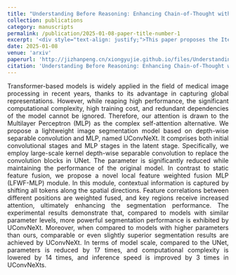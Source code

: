 ```yaml
---
title: "Understanding Before Reasoning: Enhancing Chain-of-Thought with Iterative Summarization Pre-Prompting"
collection: publications
category: manuscripts
permalink: /publication/2025-01-08-paper-title-number-1
excerpt: '<div style="text-align: justify;">This paper proposes the Iterative Summarization Pre-Prompting (ISP²) method, which enhances the complex reasoning capabilities of large language models by adaptively extracting candidate information, rating the reliability of information pairs, and performing iterative summarization. Experiments show that this method can significantly improve model performance. Additionally, the paper analyzes the summarization steps and error sources of ISP².</div>'
date: 2025-01-08
venue: 'arxiv'
paperurl: 'http://jizhanpeng.cn/xiongyujie.github.io/files/Understanding_Before_Reasoning_Enhancing_Chain-of-Thought_with_Iterative_Summarization_Pre-Prompting.pdf'
citation: 'Understanding Before Reasoning: Enhancing Chain-of-Thought with Iterative Summarization Pre-Prompting, D.-H. Zhu, Y.-J. Xiong*, J.-C. Zhang, X.-J. Xie, C.-M. Xia, arxiv preprint, arxiv:2501.04341 (2025)'
---
```


<div style="text-align: justify;">Transformer-based models is widely applied in the field of medical image processing in recent years, thanks to its advantage in capturing global representations. However, while reaping high performance, the significant computational complexity, high training cost, and redundant dependencies of the model cannot be ignored. Therefore, our attention is drawn to the Multilayer Perceptron (MLP) as the complex self-attention alternative. We propose a lightweight image segmentation model based on depth-wise separable convolution and MLP, named UConvNeXt. It comprises both initial convolutional stages and MLP stages in the latent stage. Specifically, we employ large-scale kernel depth-wise separable convolution to replace the convolution blocks in UNet. The parameter is significantly reduced while maintaining the performance of the original model. In contrast to static feature fusion, we propose a novel local feature weighted fusion MLP (LFWF-MLP) module. In this module, contextual information is captured by shifting all tokens along the spatial directions. Feature correlations between different positions are weighted fused, and key regions receive increased attention, ultimately enhancing the segmentation performance. The experimental results demonstrate that, compared to models with similar parameter levels, more powerful segmentation performance is exhibited by UConvNeXt. Moreover, when compared to models with higher parameters than ours, comparable or even slightly superior segmentation results are achieved by UConvNeXt. In terms of model scale, compared to the UNet, parameters is reduced by 17 times, and computational complexity is lowered by 14 times, and inference speed is improved by 3 times in UConvNeXts.</div>
<br/>
